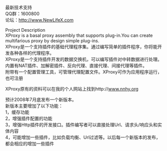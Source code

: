 最新技术支持  
QQ群：1600800  
论坛：http://www.NewLifeX.com  

Project Description  
XProxy is a basal proxy assembly that supports plug-in.You can create multifarious proxy by design simple plug-ins.  
XProxy是一个支持插件的基础代理程序集。通过编写简单的插件程序，你将能开发各种各样的代理程序。  
XProxy是一个支持插件开发的数据交换机，可以编写插件对中转数据进行处理。内置有NAT插件、加解密插件、反向代理、直接代理、间接代理等插件。  
附带有一个配置管理工具，可管理代理配置文件。XProxy可作为应用程序运行，也可注册  

XProxy原有的资料可以在我的个人网站上找到http://www.nnhy.org  

预计2008年7月底发布一个新版本。  
新版本主要增加了以下功能：  
1，缓存功能  
2，增强插件配置的功能  
3，增强Http插件的开发接口。插件编写者可以直接处理Url、请求头/响应头和实体内容  
4，可能增加一些插件，比如负载均衡、Url过滤等。以后每一个新版本的发布，都会相应的增加一些插件  